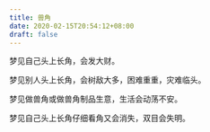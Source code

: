 ```yaml
---
title: 兽角
date: 2020-02-15T20:54:12+08:00
draft: false
---
```


梦见自己头上长角，会发大财。<br>


梦见别人头上长角，会树敌大多，困难重重，灾难临头。<br>


梦见做兽角或做兽角制品生意，生活会动荡不安。<br>


梦见自己头上长角仔细看角又会消失，双目会失明。<br>
